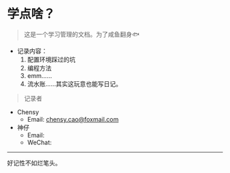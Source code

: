 # 学点啥？

> 这是一个学习管理的文档。为了咸鱼翻身🐟
    
- 记录内容：
    1. 配置环境踩过的坑
    2. 编程方法
    3. emm……
    4. 流水账……其实这玩意也能写日记。

> 记录者

- Chensy
    - Email: chensy.cao@foxmail.com
- 神仔
    - Email: 
    - WeChat: 

---
好记性不如烂笔头。
